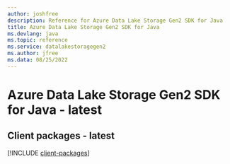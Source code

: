 ```yaml
---
author: joshfree
description: Reference for Azure Data Lake Storage Gen2 SDK for Java
title: Azure Data Lake Storage Gen2 SDK for Java
ms.devlang: java
ms.topic: reference
ms.service: datalakestoragegen2
ms.author: jfree
ms.data: 08/25/2022
---
```

# Azure Data Lake Storage Gen2 SDK for Java - latest

## Client packages - latest
[!INCLUDE [client-packages](data-lake-storage-gen2-client-index.md)]